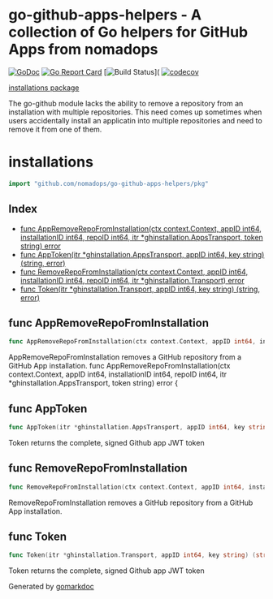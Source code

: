 # go-github-apps-helpers - A collection of Go helpers for GitHub Apps from nomadops

[![GoDoc](https://godoc.org/github.com/nomadops/go-github-apps-helpers/pkg?status.svg)](https://godoc.org/github.com/nomadops/go-github-apps-helpers/pkg)
[![Go Report Card](https://goreportcard.com/badge/github.com/nomadops/go-github-apps-helpers)](https://goreportcard.com/report/github.com/nomadops/go-github-apps-helpers)
[![Build Status](https://github.com/nomadops/go-github-apps-helpers/workflows/release/badge.svg)](
[![codecov](https://codecov.io/gh/nomadops/go-github-apps-helpers/branch/master/graph/badge.svg)](https://codecov.io/gh/nomadops/go-github-apps-helpers)

[installations package](#installations)

The go-github module lacks the ability to remove a repository from an installation with multiple repositories. This need comes up sometimes when users accidentally
install an applicatin into multiple repositories and need to remove it from one of them.

<!-- gomarkdoc:embed:start -->

<!-- Code generated by gomarkdoc. DO NOT EDIT -->

# installations

```go
import "github.com/nomadops/go-github-apps-helpers/pkg"
```

## Index

- [func AppRemoveRepoFromInstallation(ctx context.Context, appID int64, installationID int64, repoID int64, itr *ghinstallation.AppsTransport, token string) error](<#func-appremoverepofrominstallation>)
- [func AppToken(itr *ghinstallation.AppsTransport, appID int64, key string) (string, error)](<#func-apptoken>)
- [func RemoveRepoFromInstallation(ctx context.Context, appID int64, installationID int64, repoID int64, itr *ghinstallation.Transport) error](<#func-removerepofrominstallation>)
- [func Token(itr *ghinstallation.Transport, appID int64, key string) (string, error)](<#func-token>)


## func AppRemoveRepoFromInstallation

```go
func AppRemoveRepoFromInstallation(ctx context.Context, appID int64, installationID int64, repoID int64, itr *ghinstallation.AppsTransport, token string) error
```

AppRemoveRepoFromInstallation removes a GitHub repository from a GitHub App installation. func AppRemoveRepoFromInstallation\(ctx context.Context, appID int64, installationID int64, repoID int64, itr \*ghinstallation.AppsTransport, token string\) error \{

## func AppToken

```go
func AppToken(itr *ghinstallation.AppsTransport, appID int64, key string) (string, error)
```

Token returns the complete, signed Github app JWT token

## func RemoveRepoFromInstallation

```go
func RemoveRepoFromInstallation(ctx context.Context, appID int64, installationID int64, repoID int64, itr *ghinstallation.Transport) error
```

RemoveRepoFromInstallation removes a GitHub repository from a GitHub App installation.

## func Token

```go
func Token(itr *ghinstallation.Transport, appID int64, key string) (string, error)
```

Token returns the complete, signed Github app JWT token



Generated by [gomarkdoc](<https://github.com/princjef/gomarkdoc>)


<!-- gomarkdoc:embed:end -->